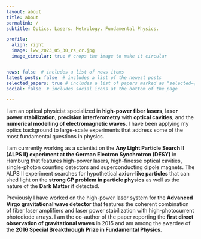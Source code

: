 ```yaml
---
layout: about
title: about
permalink: /
subtitle: Optics. Lasers. Metrology. Fundamental Physics.

profile:
  align: right
  image: lww_2023_05_30_rs_cr.jpg
  image_circular: true # crops the image to make it circular


news: false  # includes a list of news items
latest_posts: false  # includes a list of the newest posts
selected_papers: true # includes a list of papers marked as "selected={true}"
social: false  # includes social icons at the bottom of the page

---
```


I am an optical physicist specialized in **high-power fiber lasers**, **laser power stabilization**, **precision interferometry** with **optical cavities**, and the **numerical modelling of electromagnetic waves**. I have been applying my optics background to large-scale experiments that address some of the most fundamental questions in physics.

I am currrently working as a scientist on the **Any Light Particle Search II (ALPS II) experiment at the German Electron Synchrotron (DESY)** in Hamburg that features high-power lasers, high-finesse optical cavities, single-photon counting detectors and superconducting dipole magnets. The ALPS II experiment searches for hypothetical **axion-like particles** that can shed light on the **strong CP problem in particle physics** as well as the nature of the **Dark Matter** if detected. 

Previously I have worked on the high-power laser system for the **Advanced Virgo gravitational wave detector** that features the coherent combination of fiber laser amplifiers and laser power stabilization with high-photocurrent photodiode arrays. I am the co-author of the paper reporting the **first direct observation of gravitational waves** in 2015 and am among the awardee of the **2016 Special Breakthrough Prize in Fundamental Physics**.




